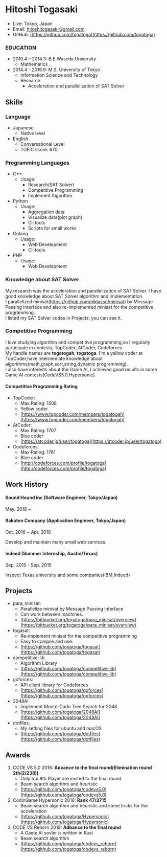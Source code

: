 # Hitoshi Togasaki
- Live: Tokyo, Japan
- Email: hitoshitogasaki@gmail.com
- GitHub: [https://github.com/togatoga](https://github.com/togatoga)

### EDUCATION
- 2010.4 – 2014.3: B.E Waseda University
  - Mathematics
- 2014.4 - 2016.9: M.S. University of Tokyo
  - Information Science and Technology
  - Research
    - Acceleration and parallelization of SAT Solver
## Skills

### Language
- Japanese
  - Native level
- English
  - Conversational Level
  - TOEIC score: 870

### Programming Languages
- C++
    - Usage:
      - Research(SAT Solver)
      - Competitive Programming
      - Implement Algorithm
- Python
    - Usage:
      - Aggregation data
      - Visualize data(plot graph)
      - Cli tools
      - Scripts for small works
- Golang
    - Usage:
      - Web Development
      - Cli tools
- PHP
    - Usage:
      - Web Development

### Knowledge about SAT Solver
My research was the acceleration and parallelization of SAT Solver.
I have good knowledge about SAT Solver algorithm and implementation.  
I parallelized minisat(https://github.com/niklasso/minisat) by Message Passing Interface and also re-implemented minisat for the competitive programming.  
I listed my SAT Solver codes in Projects, you can see it.

### Competitive Programming
I love studying algorithm and competitive programming,so I regularly participate in contests, TopCoder, AtCoder, Codeforces.  
My handle names are **togatogah**, **togatoga**. I'm a yellow coder at TopCoder,have intermediate knowledge about algorithms(math,graph,sort,string,dynamic programming).  
I also have interests about the Game AI, I achieved good results in some Game AI contests(CodeVS5.0,Hypersonic).

#### Competitive Programming Rating
- TopCoder:
  - Max Rating: 1508
  - Yellow coder
  - [https://www.topcoder.com/members/togatogah](https://www.topcoder.com/members/togatogah)
- AtCoder:
  - Max Rating: 1707
  - Blue coder
  - [https://atcoder.jp/user/togatoga](https://atcoder.jp/user/togatoga)
- Codeforces:
  - Max Rating: 1761
  - Blue coder
  - [http://codeforces.com/profile/togatoga](http://codeforces.com/profile/togatoga)

## Work History

#### Sound Hound inc (Software Engineer, Tokyo/Japan)
May. 2018 ~ 

#### Rakuten Company (Application Engineer, Tokyo/Japan)
Oct. 2016 ~ Apr. 2018

Develop and maintain many small web services.

#### Indeed (Summer Internship, Austin/Texas)

Sep. 2015 - Sep. 2015

Inspect Texas university and some companies(IBM,Indeed)

## Projects
- para_minisat:
  - Parallelize minisat by Message Passing Interface
  - Can work between machines.
  - [https://bitbucket.org/togatoga/para_minisat/overview](https://bitbucket.org/togatoga/para_minisat/overview)
- togasat:
  - Re-implement minisat for the competitive programming
  - Easy to compile and use.
  - [https://github.com/togatoga/togasat](https://github.com/togatoga/togasat)
- competitive-lib
  - Algorithm Library
  - [https://github.com/togatoga/competitive-lib](https://github.com/togatoga/competitive-lib)
- goforces:
  - API client library for Codeforces
  - [https://github.com/togatoga/goforces](https://github.com/togatoga/goforces)
- 2048AI
  - Implement Monte-Carlo Tree Search for 2048
  - [https://github.com/togatoga/2048AI](https://github.com/togatoga/2048AI)
- dotfiles:
  - My setting files for ubuntu and macOS
  - [https://github.com/togatoga/dotfiles](https://github.com/togatoga/dotfiles)

## Awards
1. CODE VS 5.0 2016: **Advance to the final round(Elimination round 2th(2/238))**
    - Only top 8th Player are invited to the final round
    - Beam search algorithm and heuristic
    - [https://github.com/togatoga/codevs5.0](https://github.com/togatoga/codevs5.0)
2. CodinGame Hypersonic 2016: **Rank 47/2715**
    - Beam search algorithm and heuristic and some tricks for the acceleration
    - [https://github.com/togatoga/Hypersonic](https://github.com/togatoga/Hypersonic)
3. CODE VS Reborn 2019: **Adbance to the final round**
    - A Game AI sovler is written in Rust
	- Beam search algorithm
    - [https://github.com/togatoga/codevs_reborn](https://github.com/togatoga/codevs_reborn)
